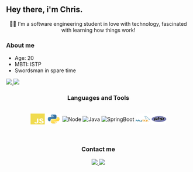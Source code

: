## Hey there, i'm Chris.
<div align="center">
👨‍💻 I'm a software engineering student in love with technology, fascinated with learning how things work!
</div>

### About me
- Age: 20
- MBTI: ISTP
- Swordsman in spare time

<meta name="viewport" content="width=device-width, initial-scale=1.0, minimum-scale=1.0">
  <a href="https://github.com/roninchris">
    <img height="150em" src="https://github-readme-stats.vercel.app/api?username=roninchris&count_private=true&include_all_commits=true&show_icons=true&theme=github_dark&hide_border=false&show_owner=true"/>
    <img height="150em" src="https://github-readme-stats.vercel.app/api/top-langs/?username=roninchris&theme=github_dark&hide_border=false&&layout=compact"/>
  </a>
</div>
<h3 align="center">Languages and Tools</h3>
<div align="center" valign="top"><br>
  <img align="center" alt="JavaScript" height="30" width="40" src="https://raw.githubusercontent.com/devicons/devicon/master/icons/javascript/javascript-plain.svg">
  <img align="center" alt="Python" height="30" width="40" 
 src="https://raw.githubusercontent.com/devicons/devicon/master/icons/python/python-original.svg">
  <img align="center" alt="Node" height="30" width="40" 
src="https://cdn-icons-png.flaticon.com/512/5968/5968322.png">
  <img align="center" alt="Java" height="30" width="40" 
src="https://cdn-icons-png.flaticon.com/512/226/226777.png">
  <img align="center" alt="SpringBoot" height="30" width="40" 
src="https://devkico.itexto.com.br/wp-content/uploads/2014/08/spring-boot-project-logo.png">
  <img align="center" alt="SQL" height="30" width="40" 
src="https://raw.githubusercontent.com/devicons/devicon/master/icons/mysql/mysql-original-wordmark.svg">
    <img align="center" alt="php" height="30" width="40" 
src="https://raw.githubusercontent.com/devicons/devicon/master/icons/php/php-original.svg">

</div><br>



<div style="display: inline_block"><br>
 
 

<h3 align="center">Contact me</h3>
  


 <div align="center">
  <a href="https://www.linkedin.com/in/christiansen-taques-dias-594615235/" target="_blank">
    <img src="https://img.shields.io/badge/LinkedIn-0077B5?style=for-the-badge&logo=linkedin&logoColor=white">
  </a>
  <a href="instagram.com/kxzto_/" target="_blank">
    <img src="https://img.shields.io/badge/Instagram-E4405F?style=for-the-badge&logo=instagram&logoColor=white">
  </a>
</div>

